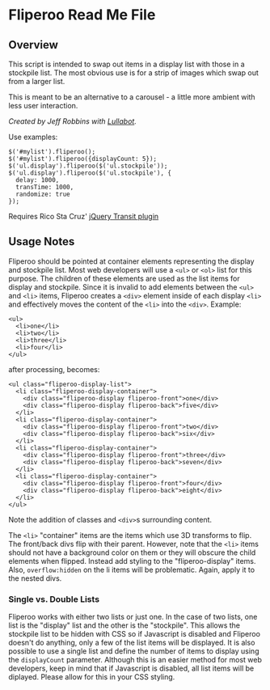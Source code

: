 # Fliperoo Read Me File

## Overview
This script is intended to swap out items in a display list with those in a stockpile list. The most obvious use is for a strip of images which swap out from a larger list.

This is meant to be an alternative to a carousel - a little more ambient with less user interaction.

*Created by Jeff Robbins with [Lullabot](http://www.lullabot.com).*

Use examples: 

    $('#mylist').fliperoo();
    $('#mylist').fliperoo({displayCount: 5});
    $('ul.display').fliperoo($('ul.stockpile'));
    $('ul.display').fliperoo($('ul.stockpile'), {
      delay: 1000,
      transTime: 1000, 
      randomize: true
    });  

Requires Rico Sta Cruz' [jQuery Transit plugin](http://ricostacruz.com/jquery.transit/)

## Usage Notes
Fliperoo should be pointed at container elements representing the display and stockpile list. Most web developers will use a `<ul>` or `<ol>` list for this purpose. The children of these elements are used as the list items for display and stockpile. Since it is invalid to add elements between the `<ul>` and `<li>` items, Fliperoo creates a `<div>` element inside of each display `<li>` and effectively moves the content of the `<li>` into the `<div>`. Example:

    <ul>
      <li>one</li>
      <li>two</li>
      <li>three</li>
      <li>four</li>
    </ul>
    
after processing, becomes:

    <ul class="fliperoo-display-list">
      <li class="fliperoo-display-container">
        <div class="fliperoo-display fliperoo-front">one</div>
        <div class="fliperoo-display fliperoo-back">five</div>
      </li>
      <li class="fliperoo-display-container">
        <div class="fliperoo-display fliperoo-front">two</div>
        <div class="fliperoo-display fliperoo-back">six</div>
      </li>
      <li class="fliperoo-display-container">
        <div class="fliperoo-display fliperoo-front">three</div>
        <div class="fliperoo-display fliperoo-back">seven</div>
      </li>
      <li class="fliperoo-display-container">
        <div class="fliperoo-display fliperoo-front">four</div>
        <div class="fliperoo-display fliperoo-back">eight</div>
      </li>
    </ul>
    
Note the addition of classes and `<div>`s surrounding content.

The `<li>` "container" items are the items which use 3D transforms to flip. The front/back divs flip with their parent. However, note that the `<li>` items should not have a background color on them or they will obscure the child elements when flipped. Instead add styling to the "fliperoo-display" items. Also, `overflow:hidden` on the li items will be problematic. Again, apply it to the nested divs.

### Single vs. Double Lists
Fliperoo works with either two lists or just one. In the case of two lists, one list is the "display" list and the other is the "stockpile". This allows the stockpile list to be hidden with CSS so if Javascript is disabled and Fliperoo doesn't do anything, only a few of the list items will be displayed. It is also possible to use a single list and define the number of items to display using the `displayCount` parameter. Although this is an easier method for most web developers, keep in mind that if Javascript is disabled, all list items will be diplayed. Please allow for this in your CSS styling.